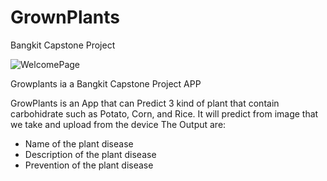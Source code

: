 # GrownPlants

Bangkit Capstone Project

![WelcomePage](https://github.com/aimarabimanyu/capstone-growplants/assets/94424995/4ce4cde8-07f5-4b7f-9cd6-153728ebf6af)

Growplants ia a Bangkit Capstone Project APP

GrowPlants is an App that can Predict 3 kind of plant that contain carbohidrate such as Potato, Corn, and Rice. It will predict from image that we take and upload from the device The Output are:

- Name of the plant disease
- Description of the plant disease
- Prevention of the plant disease

